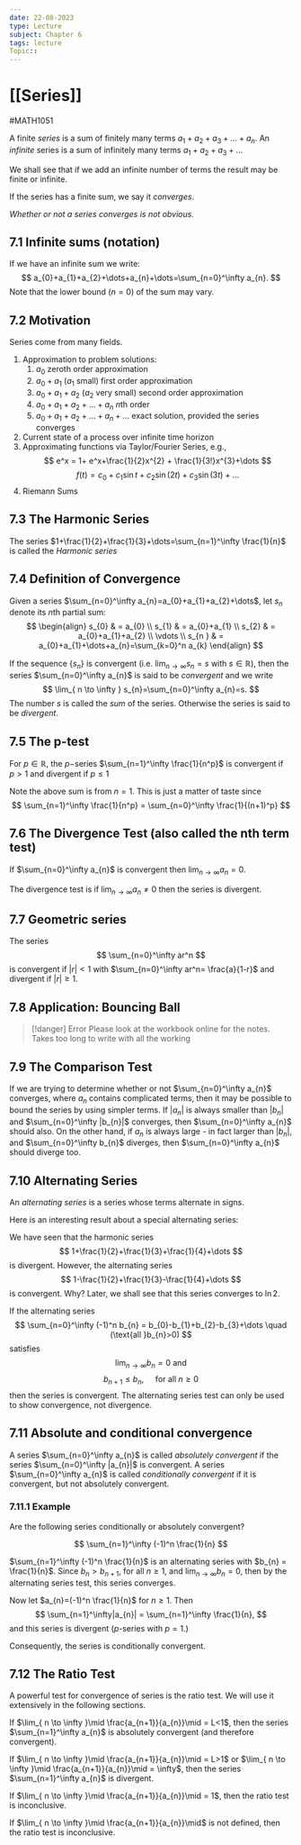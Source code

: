 ```yaml
---
date: 22-08-2023
type: Lecture
subject: Chapter 6
tags: lecture
Topic:: 
---
```

# [[Series]]
#MATH1051

A finite *series* is a sum of finitely many terms $a_{1}+a_{2}+a_{3}+\dots+a_{n}$. An *infinite* series is a sum of infinitely many terms $a_{1}+a_{2}+a_{3}+\dots$

We shall see that if we add an infinite number of terms the result may be finite or infinite.

If the series has a finite sum, we say it *converges*.

*Whether or not a series converges is not obvious.*

## 7.1 Infinite sums (notation)

If we have an infinite sum we write:
$$
a_{0}+a_{1}+a_{2}+\dots+a_{n}+\dots=\sum_{n=0}^\infty a_{n}.
$$
Note that the lower bound ($n=0$) of the sum may vary.

## 7.2 Motivation

Series come from many fields.

1. Approximation to problem solutions:
	1. $a_{0}$ zeroth order approximation
	2. $a_{0}+a_{1}$ ($a_{1}$ small) first order approximation
	3. $a_{0}+a_{1}+a_{2}$ ($a_{2}$ very small) second order approximation
	4. $a_{0}+a_{1}+a_{2}+\dots+a_{n}$ $n$th order
	5. $a_{0}+a_{1}+a_{2}+\dots+a_{n}+\dots$ exact solution, provided the series converges
2.  Current state of a process over infinite time horizon
3. Approximating functions via Taylor/Fourier Series, e.g.,
$$
e^x = 1+ e^x+\frac{1}{2}x^{2} + \frac{1}{3!}x^{3}+\dots
$$
$$
f(t)=c_{0}+c_{1}\sin t+c_{2}\sin (2t)+c_{3}\sin(3t)+\dots
$$
4. Riemann Sums

## 7.3 The Harmonic Series

The series $1+\frac{1}{2}+\frac{1}{3}+\dots=\sum_{n=1}^\infty \frac{1}{n}$ is called the *Harmonic series*


## 7.4 Definition of Convergence

Given a series $\sum_{n=0}^\infty a_{n}=a_{0}+a_{1}+a_{2}+\dots$, let $s_{n}$ denote its $n$th partial sum:
$$
\begin{align}
s_{0} & = a_{0} \\
s_{1} & = a_{0}+a_{1} \\
s_{2} & = a_{0}+a_{1}+a_{2} \\
\vdots  \\
s_{n }  & = a_{0}+a_{1}+\dots+a_{n}=\sum_{k=0}^n a_{k}
\end{align}
$$

If the sequence $\{s_{n}\}$ is convergent (i.e. $\lim_{ n \to \infty }s_{n}=s$ with $s \in \mathbb{R}$), then the series $\sum_{n=0}^\infty a_{n}$ is said to be *convergent* and we write 
$$
\lim_{ n \to \infty } s_{n}=\sum_{n=0}^\infty a_{n}=s.
$$
The number $s$ is called the *sum* of the series. Otherwise the series is said to be *divergent*.

## 7.5 The p-test

For $p \in \mathbb{R}$, the $p-$series $\sum_{n=1}^\infty \frac{1}{n^p}$ is convergent if $p>1$ and divergent if $p\leq 1$

Note the above sum is from $n=1$. This is just a matter of taste since
$$
\sum_{n=1}^\infty \frac{1}{n^p} = \sum_{n=0}^\infty \frac{1}{(n+1)^p}
$$

## 7.6 The Divergence Test (also called the nth term test)

If $\sum_{n=0}^\infty a_{n}$ is convergent then $\lim_{ n \to \infty }a_{n}=0.$

The divergence test is if $\lim_{ n \to \infty }a_{n} \neq 0$ then the series is divergent.

## 7.7 Geometric series

The series
$$
\sum_{n=0}^\infty ar^n
$$
is convergent if $|r|<1$ with $\sum_{n=0}^\infty ar^n= \frac{a}{1-r}$ and divergent if $|r| \geq 1$.

## 7.8 Application: Bouncing Ball

> [!danger] Error
> Please look at the workbook online for the notes. Takes too long to write with all the working

## 7.9 The Comparison Test

If we are trying to determine whether or not $\sum_{n=0}^\infty a_{n}$ converges, where $a_{n}$ contains complicated terms, then it may be possible to bound the series by using simpler terms. If $|a_{n}|$ is always smaller than $|b_{n}|$ and $\sum_{n=0}^\infty |b_{n}|$ converges, then $\sum_{n=0}^\infty a_{n}$ should also. On the other hand, if $a_{n}$ is always large -  in fact larger than $|b_{n}|$, and $\sum_{n=0}^\infty b_{n}$ diverges, then $\sum_{n=0}^\infty a_{n}$ should diverge too.

## 7.10 Alternating Series

An *alternating series* is a series whose terms alternate in signs.

Here is an interesting result about a special alternating series:

We have seen that the harmonic series
$$
1+\frac{1}{2}+\frac{1}{3}+\frac{1}{4}+\dots
$$
is divergent. However, the alternating series
$$
1-\frac{1}{2}+\frac{1}{3}-\frac{1}{4}+\dots
$$
is convergent. Why? Later, we shall see that this series converges to $\ln 2$.

If the alternating series
$$
\sum_{n=0}^\infty (-1)^n b_{n} = b_{0}-b_{1}+b_{2}-b_{3}+\dots \quad (\text{all }b_{n}>0)
$$
satisfies
$$
\lim_{ n \to \infty }b_{n}=0 \text{ and } 
$$
$$
b_{n+1}\leq b_{n}, \quad \text{ for all }n \geq 0
$$
then the series is convergent.
The alternating series test can only be used to show convergence, not divergence.

## 7.11 Absolute and conditional convergence

A series $\sum_{n=0}^\infty a_{n}$ is called *absolutely convergent* if the series $\sum_{n=0}^\infty |a_{n}|$ is convergent.
A series $\sum_{n=0}^\infty a_{n}$ is called *conditionally convergent* if it is convergent, but not absolutely convergent.

### 7.11.1 Example

Are the following series conditionally or absolutely convergent?

$$
\sum_{n=1}^\infty (-1)^n \frac{1}{n}
$$

$\sum_{n=1}^\infty (-1)^n \frac{1}{n}$ is an alternating series with $b_{n} = \frac{1}{n}$. Since $b_{n}>b_{n+1}$, for all $n \geq 1$, and $\lim_{ n \to \infty }b_{n}=0$, then by the alternating series test, this series converges.

Now let $a_{n}=(-1)^n \frac{1}{n}$ for $n \geq 1$. Then
$$
\sum_{n=1}^\infty|a_{n}| = \sum_{n=1}^\infty \frac{1}{n},
$$
and this series is divergent ($p$-series with $p=1$.)

Consequently, the series is conditionally convergent.

## 7.12 The Ratio Test

A powerful test for convergence of series is the ratio test. We will use it extensively in the following sections.

If $\lim_{ n \to \infty }\mid \frac{a_{n+1}}{a_{n}}\mid = L<1$, then the series $\sum_{n=1}^\infty a_{n}$ is absolutely convergent (and therefore convergent).

If $\lim_{ n \to \infty }\mid \frac{a_{n+1}}{a_{n}}\mid = L>1$ or $\lim_{ n \to \infty }\mid \frac{a_{n+1}}{a_{n}}\mid = \infty$, then the series $\sum_{n=1}^\infty a_{n}$ is divergent.

If $\lim_{ n \to \infty }\mid \frac{a_{n+1}}{a_{n}}\mid = 1$, then the ratio test is inconclusive.

If $\lim_{ n \to \infty }\mid \frac{a_{n+1}}{a_{n}}\mid$ is not defined, then the ratio test is inconclusive.